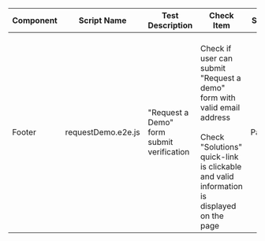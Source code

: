 |Component|Script Name|Test Description|Check Item|Status|Created by|
|------------|---------------------------------------|-----------------------------------------------------------|---------------------------------------------------------------------------------------------------------------------------------------------------------------------------------------------------------------------------------------------------------------------|----------------|------------|
|Footer|requestDemo.e2e.js|"Request a Demo" form submit verification|<br>Check if user can submit "Request a demo" form with valid email address</br><br>Check "Solutions" quick-link is clickable and valid information is displayed on the page</br>|Passed|Alexandr Vozicov|
